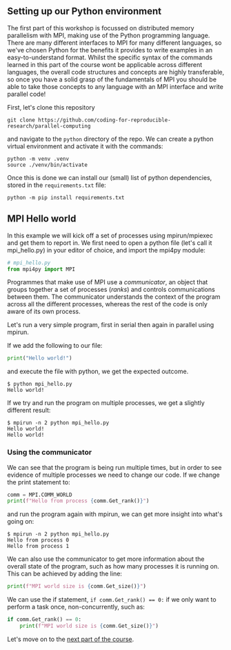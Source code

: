 ## Setting up our Python environment

The first part of this workshop is focussed on distributed memory parallelism with MPI, making use of the Python programming language. There are many different interfaces to MPI for many different languages, so we've chosen Python for the benefits it provides to write examples in an easy-to-understand format. Whilst the specific syntax of the commands learned in this part of the course wont be applicable across different languages, the overall code structures and concepts are highly transferable, so once you have a solid grasp of the fundamentals of MPI you should be able to take those concepts to any language with an MPI interface and write parallel code!

First, let's clone this repository

```shell
git clone https://github.com/coding-for-reproducible-research/parallel-computing
```

and navigate to the `python` directory of the repo. We can create a python virtual environment and activate it with the commands:

```shell
python -m venv .venv
source ./venv/bin/activate
```

Once this is done we can install our (small) list of python dependencies, stored in the `requirements.txt` file:

```shell
python -m pip install requirements.txt
```

## MPI Hello world

In this example we will kick off a set of processes using mpirun/mpiexec and get them to report in. We first need to open a python file (let's call it mpi_hello.py) in your editor of choice, and import the mpi4py module:

```python
# mpi_hello.py
from mpi4py import MPI
```

Programmes that make use of MPI use a *communicator*, an object that groups together a set of processes (*ranks*) and controls communications between them. The communicator understands the context of the program across all the different processes, whereas the rest of the code is only aware of its own process.

Let's run a very simple program, first in serial then again in parallel using mpirun.

If we add the following to our file:

```python
print("Hello world!")
```

and execute the file with python, we get the expected outcome.

```shell
$ python mpi_hello.py
Hello world!
```

If we try and run the program on multiple processes, we get a slightly different result:

```shell
$ mpirun -n 2 python mpi_hello.py
Hello world!
Hello world!
```

### Using the communicator

We can see that the program is being run multiple times, but in order to see evidence of multiple processes we need to change our code. If we change the print statement to:

```python
comm = MPI.COMM_WORLD
print(f"Hello from process {comm.Get_rank()}")
```

and run the program again with mpirun, we can get more insight into what's going on:

```shell
$ mpirun -n 2 python mpi_hello.py
Hello from process 0
Hello from process 1
```

We can also use the communicator to get more information about the overall state of the program, such as how many processes it is running on. This can be achieved by adding the line:

```python
print(f"MPI world size is {comm.Get_size()}")
```

We can use the if statement, `if comm.Get_rank() == 0:` if we only want to perform a task once, non-concurrently, such as:

```python
if comm.Get_rank() == 0:
    print(f"MPI world size is {comm.Get_size()}")
```

Let's move on to the [next part of the course](https://github.com/coding-for-reproducible-research/parallel-computing/blob/main/python/02_simple_comms/README.md).
